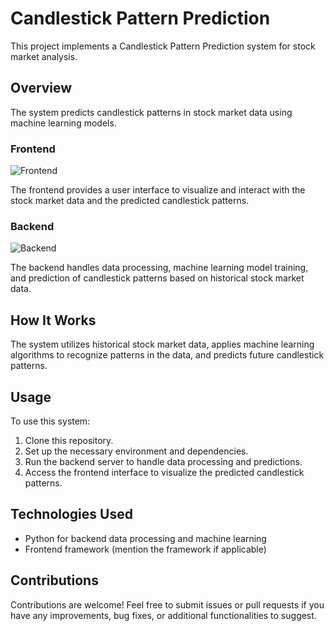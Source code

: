 # Candlestick Pattern Prediction

This project implements a Candlestick Pattern Prediction system for stock market analysis.

## Overview

The system predicts candlestick patterns in stock market data using machine learning models.

### Frontend

![Frontend](https://github.com/RohanMatre/Stock_Market_Prediction/assets/100989394/48e45035-a52c-4237-8a44-f43c48587c1a.png)

The frontend provides a user interface to visualize and interact with the stock market data and the predicted candlestick patterns.

### Backend

![Backend](https://github.com/RohanMatre/Stock_Market_Prediction/assets/100989394/c60df871-256f-4051-a45e-36e89eaa21a6.png)

The backend handles data processing, machine learning model training, and prediction of candlestick patterns based on historical stock market data.

## How It Works

The system utilizes historical stock market data, applies machine learning algorithms to recognize patterns in the data, and predicts future candlestick patterns.

## Usage

To use this system:
1. Clone this repository.
2. Set up the necessary environment and dependencies.
3. Run the backend server to handle data processing and predictions.
4. Access the frontend interface to visualize the predicted candlestick patterns.

## Technologies Used

- Python for backend data processing and machine learning
- Frontend framework (mention the framework if applicable)

## Contributions

Contributions are welcome! Feel free to submit issues or pull requests if you have any improvements, bug fixes, or additional functionalities to suggest.
